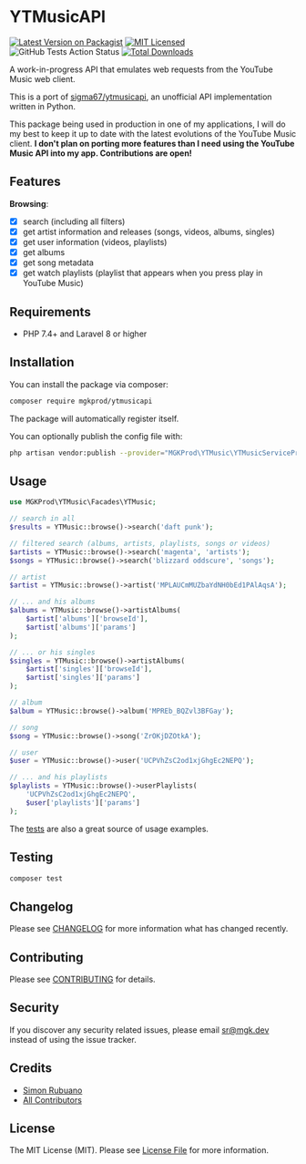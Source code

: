 # YTMusicAPI

[![Latest Version on Packagist](https://img.shields.io/packagist/v/mgkprod/ytmusicapi.svg?style=flat-square)](https://packagist.org/packages/mgkprod/ytmusicapi)
[![MIT Licensed](https://img.shields.io/badge/license-MIT-brightgreen.svg?style=flat-square)](LICENSE.md)
![GitHub Tests Action Status](https://img.shields.io/github/workflow/status/mgkprod/ytmusicapi/Tests?label=tests&style=flat-square)
[![Total Downloads](https://img.shields.io/packagist/dt/mgkprod/ytmusicapi.svg?style=flat-square)](https://packagist.org/packages/mgkprod/ytmusicapi)

A work-in-progress API that emulates web requests from the YouTube Music web client.

This is a port of [sigma67/ytmusicapi](https://github.com/sigma67/ytmusicapi), an unofficial API implementation written in Python.

This package being used in production in one of my applications, I will do my best to keep it up to date with the latest evolutions of the YouTube Music client.
**I don't plan on porting more features than I need using the YouTube Music API into my app. Contributions are open!**

## Features


**Browsing**:

* [x] search (including all filters)
* [x] get artist information and releases (songs, videos, albums, singles)
* [x] get user information (videos, playlists)
* [x] get albums
* [x] get song metadata
* [x] get watch playlists (playlist that appears when you press play in YouTube Music)

## Requirements

* PHP 7.4+ and Laravel 8 or higher

## Installation

You can install the package via composer:

```bash
composer require mgkprod/ytmusicapi
```

The package will automatically register itself.

You can optionally publish the config file with:

```bash
php artisan vendor:publish --provider="MGKProd\YTMusic\YTMusicServiceProvider" --tag="config"
```

## Usage

``` php
use MGKProd\YTMusic\Facades\YTMusic;

// search in all
$results = YTMusic::browse()->search('daft punk');

// filtered search (albums, artists, playlists, songs or videos)
$artists = YTMusic::browse()->search('magenta', 'artists');
$songs = YTMusic::browse()->search('blizzard oddscure', 'songs');

// artist
$artist = YTMusic::browse()->artist('MPLAUCmMUZbaYdNH0bEd1PAlAqsA');

// ... and his albums
$albums = YTMusic::browse()->artistAlbums(
    $artist['albums']['browseId'],
    $artist['albums']['params']
);

// ... or his singles
$singles = YTMusic::browse()->artistAlbums(
    $artist['singles']['browseId'],
    $artist['singles']['params']
);

// album
$album = YTMusic::browse()->album('MPREb_BQZvl3BFGay');

// song
$song = YTMusic::browse()->song('ZrOKjDZOtkA');

// user
$user = YTMusic::browse()->user('UCPVhZsC2od1xjGhgEc2NEPQ');

// ... and his playlists
$playlists = YTMusic::browse()->userPlaylists(
    'UCPVhZsC2od1xjGhgEc2NEPQ',
    $user['playlists']['params']
);

```

The [tests](./tests/BrowsingTest.php) are also a great source of usage examples.

## Testing

``` bash
composer test
```

## Changelog

Please see [CHANGELOG](CHANGELOG.md) for more information what has changed recently.

## Contributing

Please see [CONTRIBUTING](CONTRIBUTING.md) for details.

## Security

If you discover any security related issues, please email sr@mgk.dev instead of using the issue tracker.

## Credits

- [Simon Rubuano](https://github.com/mgkprod)
- [All Contributors](../../contributors)

## License

The MIT License (MIT). Please see [License File](LICENSE.md) for more information.
